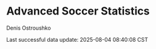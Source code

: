 # Advanced Soccer Statistics
Denis Ostroushko

<!-- gfm -->

Last successful data update: 2025-08-04 08:40:08 CST
